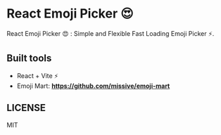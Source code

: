 # React Emoji Picker 😍

React Emoji Picker 😍 : Simple and Flexible Fast Loading Emoji Picker ⚡.  

## Built tools

- React + Vite ⚡  
- Emoji Mart: **<https://github.com/missive/emoji-mart>**  

## LICENSE

MIT
